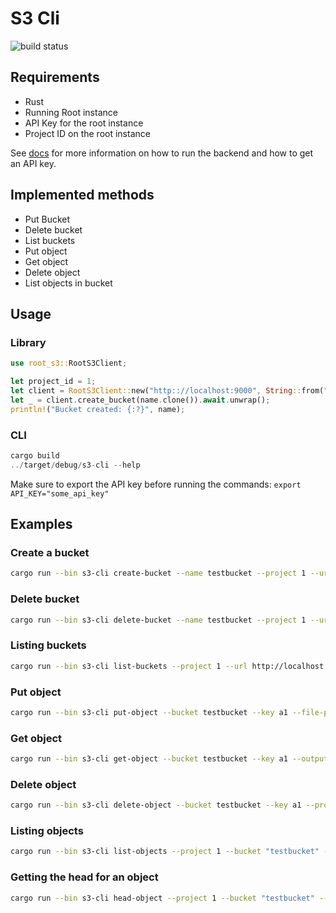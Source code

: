 # S3 Cli

![build status](https://github.com/rootitnow/root-s3/actions/workflows/ci.yaml/badge.svg)

## Requirements

- Rust
- Running Root instance
- API Key for the root instance
- Project ID on the root instance

See [docs](../backend/readme.md) for more information on how to run the backend and how to get an API key.

## Implemented methods

- Put Bucket
- Delete bucket
- List buckets
- Put object
- Get object
- Delete object
- List objects in bucket

## Usage

### Library

```rust
use root_s3::RootS3Client;

let project_id = 1;
let client = RootS3Client::new("http:://localhost:9000", String::from("api_key"), project_id).expect("client created");
let _ = client.create_bucket(name.clone()).await.unwrap();
println!("Bucket created: {:?}", name);
```

### CLI

```rust
cargo build
../target/debug/s3-cli --help
```

Make sure to export the API key before running the commands: `export API_KEY="some_api_key"`

## Examples

### Create a bucket

```bash
cargo run --bin s3-cli create-bucket --name testbucket --project 1 --url http://localhost:9000
```

### Delete bucket

```bash
cargo run --bin s3-cli delete-bucket --name testbucket --project 1 --url http://localhost:9000
```

### Listing buckets

```bash
cargo run --bin s3-cli list-buckets --project 1 --url http://localhost:9000
```

### Put object

```bash
cargo run --bin s3-cli put-object --bucket testbucket --key a1 --file-path ./Cargo.toml --project 1 --url http://localhost:9000
```

### Get object

```bash
cargo run --bin s3-cli get-object --bucket testbucket --key a1 --output Cargo.toml.download --project 1 --url http://localhost:9000
```

### Delete object

```bash
cargo run --bin s3-cli delete-object --bucket testbucket --key a1 --project 1 --url http://localhost:9000
```

### Listing objects

```bash
cargo run --bin s3-cli list-objects --project 1 --bucket "testbucket" --url http://localhost:9000
```

### Getting the head for an object

```bash
cargo run --bin s3-cli head-object --project 1 --bucket "testbucket" --key "a1" --url http://localhost:9000
```
